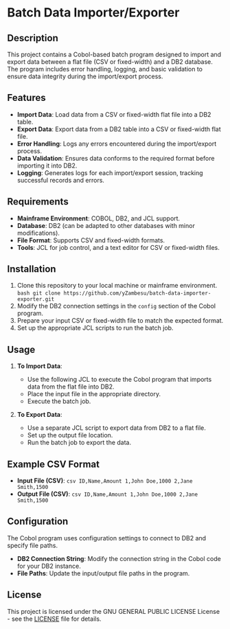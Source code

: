 # Batch Data Importer/Exporter

## Description
This project contains a Cobol-based batch program designed to import and export data between a flat file (CSV or fixed-width) and a DB2 database. The program includes error handling, logging, and basic validation to ensure data integrity during the import/export process.

## Features

- **Import Data**: Load data from a CSV or fixed-width flat file into a DB2 table.
- **Export Data**: Export data from a DB2 table into a CSV or fixed-width flat file.
- **Error Handling**: Logs any errors encountered during the import/export process.
- **Data Validation**: Ensures data conforms to the required format before importing it into DB2.
- **Logging**: Generates logs for each import/export session, tracking successful records and errors.

## Requirements

- **Mainframe Environment**: COBOL, DB2, and JCL support.
- **Database**: DB2 (can be adapted to other databases with minor modifications).
- **File Format**: Supports CSV and fixed-width formats.
- **Tools**: JCL for job control, and a text editor for CSV or fixed-width files.

## Installation

1. Clone this repository to your local machine or mainframe environment. ```bash git clone https://github.com/yZambesu/batch-data-importer-exporter.git ```
2. Modify the DB2 connection settings in the `config` section of the Cobol program.
3. Prepare your input CSV or fixed-width file to match the expected format.
4. Set up the appropriate JCL scripts to run the batch job.

## Usage

1. **To Import Data**:
   - Use the following JCL to execute the Cobol program that imports data from the flat file into DB2.
   - Place the input file in the appropriate directory.
   - Execute the batch job.

3. **To Export Data**:
   - Use a separate JCL script to export data from DB2 to a flat file.
   - Set up the output file location.
   - Run the batch job to export the data.

## Example CSV Format
- **Input File (CSV)**: ```csv ID,Name,Amount 1,John Doe,1000 2,Jane Smith,1500 ```
- **Output File (CSV)**: ```csv ID,Name,Amount 1,John Doe,1000 2,Jane Smith,1500 ```

## Configuration

The Cobol program uses configuration settings to connect to DB2 and specify file paths.

- **DB2 Connection String**: Modify the connection string in the Cobol code for your DB2 instance.
- **File Paths**: Update the input/output file paths in the program.

## License
This project is licensed under the GNU GENERAL PUBLIC LICENSE License - see the [LICENSE](LICENSE) file for details.

